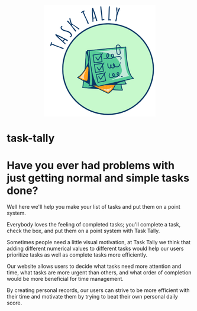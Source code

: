 <p align="center">
    <img src="./client/src/assets/logo-1.png" alt="" width=300px>
</p>



# task-tally

# Have you ever had problems with just getting normal and simple tasks done? 
Well here we'll help you make your list of tasks and put them on a point system. 

Everybody loves the feeling of completed tasks; you'll complete a task, check the box, and put them on a point system with Task Tally. 

Sometimes people need a little visual motivation, at Task Tally we think that adding different numerical values to different tasks would help our users prioritize tasks as well as complete tasks more efficiently.

Our website allows users to decide what tasks need more attention and time, what tasks are more urgent than others, and what order of completion would be more beneficial for time management.

By creating personal records, our users can strive to be more efficient with their time and motivate them by trying to beat their own personal daily score.



